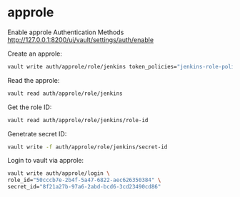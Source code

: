 # approle

Enable approle Authentication Methods \
http://127.0.0.1:8200/ui/vault/settings/auth/enable

Create an approle:
```bash
vault write auth/approle/role/jenkins token_policies="jenkins-role-policy"
```

Read the approle:
```bash
vault read auth/approle/role/jenkins
```

Get the role ID:
```bash
vault read auth/approle/role/jenkins/role-id
```

Genetrate secret ID:
```bash
vault write -f auth/approle/role/jenkins/secret-id
```

Login to vault via approle:
```bash
vault write auth/approle/login \
role_id="50cccb7e-2b4f-5a47-6822-aec626350384" \
secret_id="8f21a27b-97a6-2abd-bcd6-3cd23490cd86"
```
